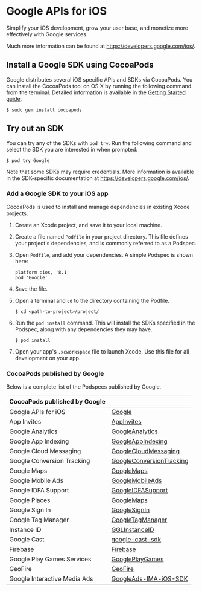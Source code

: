 # Google APIs for iOS

Simplify your iOS development, grow your user base, and monetize more
effectively with Google services.

Much more information can be found at https://developers.google.com/ios/.

## Install a Google SDK using CocoaPods

Google distributes several iOS specific APIs and SDKs via CocoaPods.
You can install the CocoaPods tool on OS X by running the following command from
the terminal. Detailed information is available in the [Getting Started
guide](https://guides.cocoapods.org/using/getting-started.html#getting-started).

```
$ sudo gem install cocoapods
```

## Try out an SDK

You can try any of the SDKs with `pod try`. Run the following command and select
the SDK you are interested in when prompted:

```
$ pod try Google
```

Note that some SDKs may require credentials. More information is available in
the SDK-specific documentation at https://developers.google.com/ios/.

### Add a Google SDK to your iOS app

CocoaPods is used to install and manage dependencies in existing Xcode projects.

1. Create an Xcode project, and save it to your local machine.
2. Create a file named `Podfile` in your project directory. This file defines
   your project's dependencies, and is commonly referred to as a Podspec.
3. Open `Podfile`, and add your dependencies. A simple Podspec is shown here:

    ```
    platform :ios, '8.1'
    pod 'Google'
    ```

4. Save the file.
5. Open a terminal and `cd` to the directory containing the Podfile.

    ```
    $ cd <path-to-project>/project/
    ```

6. Run the `pod install` command. This will install the SDKs specified in the
   Podspec, along with any dependencies they may have.

    ```
    $ pod install
    ```

7. Open your app's `.xcworkspace` file to launch Xcode.
   Use this file for all development on your app.

### CocoaPods published by Google

Below is a complete list of the Podspecs published by Google.

| CocoaPods published by Google |                                                                                 |
|-------------------------------|---------------------------------------------------------------------------------|
| Google APIs for iOS           | [Google](https://cocoapods.org/pods/Google)                                     |
| App Invites                   | [AppInvites](https://cocoapods.org/pods/AppInvites)                             |
| Google Analytics              | [GoogleAnalytics](https://cocoapods.org/pods/GoogleAnalytics)                   |
| Google App Indexing           | [GoogleAppIndexing](https://cocoapods.org/pods/GoogleAppIndexing)               |
| Google Cloud Messaging        | [GoogleCloudMessaging](https://cocoapods.org/pods/GoogleCloudMessaging)         |
| Google Conversion Tracking    | [GoogleConversionTracking](https://cocoapods.org/pods/GoogleConversionTracking) |
| Google Maps                   | [GoogleMaps](https://cocoapods.org/pods/GoogleMaps)                             |
| Google Mobile Ads             | [GoogleMobileAds](https://cocoapods.org/pods/GoogleMobileAds)                   |
| Google IDFA Support           | [GoogleIDFASupport](https://cocoapods.org/pods/GoogleIDFASupport)               |
| Google Places                 | [GoogleMaps](https://cocoapods.org/pods/GoogleMaps)                             |
| Google Sign In                | [GoogleSignIn](https://cocoapods.org/pods/GoogleSignIn)                         |
| Google Tag Manager            | [GoogleTagManager](https://cocoapods.org/pods/GoogleTagManager)                 |
| Instance ID                   | [GGLInstanceID](https://cocoapods.org/pods/GGLInstanceID)                       |
| Google Cast                   | [google-cast-sdk](https://cocoapods.org/pods/google-cast-sdk)                   |
| Firebase                      | [Firebase](https://cocoapods.org/pods/Firebase)                                 |
| Google Play Games Services    | [GooglePlayGames](https://cocoapods.org/pods/GooglePlayGames)                   |
| GeoFire                       | [GeoFire](https://cocoapods.org/pods/GeoFire)                                   |
| Google Interactive Media Ads  | [GoogleAds-IMA-iOS-SDK](https://cocoapods.org/pods/GoogleAds-IMA-iOS-SDK)       |


